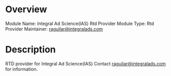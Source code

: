 # Overview

Module Name: Integral Ad Science(IAS) Rtd Provider
Module Type: Rtd Provider
Maintainer: raguilar@integralads.com

# Description

RTD provider for Integral Ad Science(IAS) Contact raguilar@integralads.com for information.
